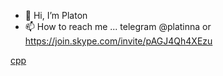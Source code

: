 - 👋 Hi, I’m Platon
- 📫 How to reach me ... telegram @platinna or https://join.skype.com/invite/pAGJ4Qh4XEzu

<!---
PlatInna/PlatInna is a ✨ special ✨ repository because its `README.md` (this file) appears on your GitHub profile.
You can click the Preview link to take a look at your changes.
--->

[cpp](https://www.coursera.org/api/certificate.v1/pdf/HT6LPG43WN67)
